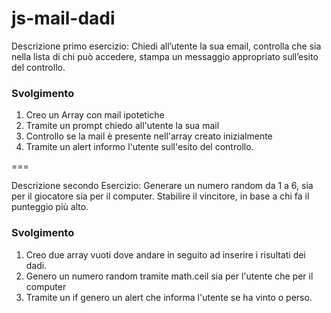js-mail-dadi
===
Descrizione primo esercizio:
Chiedi all’utente la sua email,
controlla che sia nella lista di chi può accedere,
stampa un messaggio appropriato sull’esito del controllo.
### Svolgimento
1. Creo un Array con mail ipotetiche  
2. Tramite un prompt chiedo all'utente la sua mail
3. Controllo se la mail è presente nell'array creato inizialmente
4. Tramite un alert informo l'utente sull'esito del controllo.

===

Descrizione secondo Esercizio:
Generare un numero random da 1 a 6, sia per il giocatore sia per il computer.
Stabilire il vincitore, in base a chi fa il punteggio più alto.
### Svolgimento
1. Creo due array vuoti dove andare in seguito ad inserire i risultati dei dadi.
2. Genero un numero random tramite math.ceil sia per l'utente che per il computer
3. Tramite un if genero un alert che informa l'utente se ha vinto o perso.
